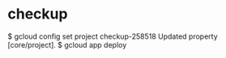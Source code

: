 checkup
================================
$ gcloud config set project  checkup-258518
Updated property [core/project].
$ gcloud app deploy 

